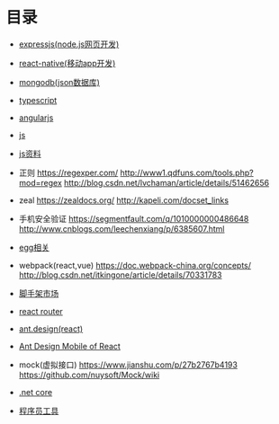 # 目录

* [expressjs(node.js网页开发)](https://github.com/kyo3223/tane/blob/master/mds/expressjs.md)

* [react-native(移动app开发)](https://github.com/kyo3223/tane/blob/master/mds/rn.md)

* [mongodb(json数据库)](https://github.com/kyo3223/tane/blob/master/mds/mongodb.md)

* [typescript](https://github.com/kyo3223/tane/blob/master/mds/typescript.md)

* [angularjs](http://www.runoob.com/angularjs/angularjs-tutorial.html)

* [js](https://github.com/kyo3223/tane/blob/master/mds/js.md)

* [js资料](https://developer.mozilla.org/zh-CN/docs/Web/JavaScript)

* 正则
<https://regexper.com/>
<http://www1.qdfuns.com/tools.php?mod=regex>
<http://blog.csdn.net/lvchaman/article/details/51462656>

* zeal
<https://zealdocs.org/>
<http://kapeli.com/docset_links>

* 手机安全验证
<https://segmentfault.com/q/1010000000486648>
<http://www.cnblogs.com/leechenxiang/p/6385607.html>

* [egg相关](https://github.com/kyo3223/tane/blob/master/mds/egg.md)

* webpack(react,vue)
<https://doc.webpack-china.org/concepts/>
<http://blog.csdn.net/itkingone/article/details/70331783>

* [脚手架市场](http://scaffold.ant.design/#/)

* [react router](https://reacttraining.com/react-router/web/guides/philosophy)

* [ant.design(react)](https://pro.ant.design/index-cn)

* [Ant Design Mobile of React](https://mobile.ant.design/docs/react/introduce-cn)

* mock(虚拟接口)
<https://www.jianshu.com/p/27b2767b4193>
<https://github.com/nuysoft/Mock/wiki>

* [.net core](https://github.com/kyo3223/tane/blob/master/mds/dotnetcore.md)

* [程序员工具](https://tool.lu/)